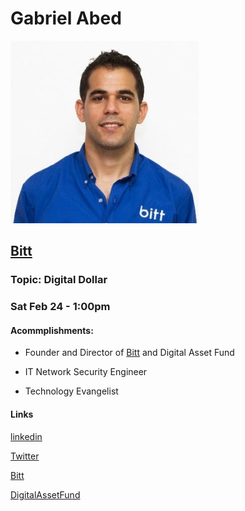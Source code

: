 # Gabriel Abed 

![Gabriel_Abed](https://github.com/Alexstang/PanamaGlass-Speakers-list/blob/master/Gabriel_Abed.jpg)

## [Bitt](https://www.bitt.com/) 

### Topic: Digital Dollar

### Sat Feb 24 - 1:00pm 

#### Acommplishments:

 * Founder and Director of [Bitt](https://www.bitt.com/) and Digital Asset Fund
 

 * IT Network Security Engineer
 

 * Technology Evangelist
 
#### Links

[linkedin](https://www.linkedin.com/in/gabrielabed/?trk=public-profile-join-page)

[Twitter](https://twitter.com/SirBitt?ref_src=twsrc%5Egoogle%7Ctwcamp%5Eserp%7Ctwgr%5Eauthor)
 
[Bitt](https://www.bitt.com/)

[DigitalAssetFund](https://www.digitalassetfund.com/)
